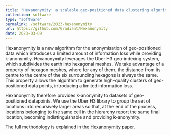 ```yaml
---
title: "Hexanonymity: a scalable geo-positioned data clustering algorithm for anonymisation purposes"
collection: software
type: "software"
permalink: /software/2023-hexanonymity
url: https://github.com/Gradiant/Hexanonymity
date: 2023-03-09
---
```


Hexanonymity is a new algorithm for the anonymisation of geo-positioned data which introduces a limited amount of information loss while providing k-anonymity. Hexanonymity leverages the Uber H3 geo-indexing system, which subdivides the earth into hexagonal meshes. We take advantage of a property of hexagon meshes, where for any of them, the distance from its centre to the centre of the six surrounding hexagons is always the same. This property allows the algorithm to generate high-quality clusters of geo-positioned data points, introducing a limited information loss.

Hexanonymity therefore provides k-anonymity to datasets of geo-positioned datapoints. We use the Uber H3 library to group the set of locations into recursively larger areas so that, at the end of the process, locations belonging to the same cell in the hierarchy report the same final location, becoming indistinguishable and providing k-anonymity.

The full methodology is explained in the [Hexanonymity paper](https://ieeexplore.ieee.org/abstract/document/10190642).